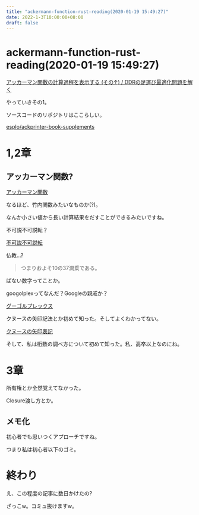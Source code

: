 ```yaml
---
title: "ackermann-function-rust-reading(2020-01-19 15:49:27)"
date: 2022-1-3T10:00:00+08:00
draft: false
---
```

# ackermann-function-rust-reading(2020-01-19 15:49:27)



[アッカーマン関数の計算過程を表示する (その↑) / DDRの足運び最適化問題を解く](https://booth.pm/ja/items/1575590)



やっていきその1。



ソースコードのリポジトリはここらしい。



[esplo/ackprinter-book-supplements](https://github.com/esplo/ackprinter-book-supplements)



# 1,2章



## アッカーマン関数?



[アッカーマン関数](https://ja.wikipedia.org/wiki/%E3%82%A2%E3%83%83%E3%82%AB%E3%83%BC%E3%83%9E%E3%83%B3%E9%96%A2%E6%95%B0)



なるほど、竹内関数みたいなものか(?)。



なんか小さい値から長い計算結果をだすことができるみたいですね。



不可説不可説転？



[不可説不可説転](https://ja.wikipedia.org/wiki/%E4%B8%8D%E5%8F%AF%E8%AA%AC%E4%B8%8D%E5%8F%AF%E8%AA%AC%E8%BB%A2)



仏教...?



>つまりおよそ10の37澗乗である。



ぱない数字ってことか。



googolplexってなんだ？Googleの親戚か？



[グーゴルプレックス](https://ja.wikipedia.org/wiki/%E3%82%B0%E3%83%BC%E3%82%B4%E3%83%AB%E3%83%97%E3%83%AC%E3%83%83%E3%82%AF%E3%82%B9)



クヌースの矢印記法とか初めて知った。そしてよくわかってない。



[クヌースの矢印表記](https://ja.wikipedia.org/wiki/%E3%82%AF%E3%83%8C%E3%83%BC%E3%82%B9%E3%81%AE%E7%9F%A2%E5%8D%B0%E8%A1%A8%E8%A8%98)



そして、私は桁数の調べ方について初めて知った。私、高卒以上なのにね。



# 3章



所有権とか全然覚えてなかった。



Closure渡し方とか。



## メモ化



初心者でも思いつくアプローチですね。



つまり私は初心者以下のゴミ。





# 終わり



え、この程度の記事に数日かけたの?



ざっこw。コミュ抜けますw。
